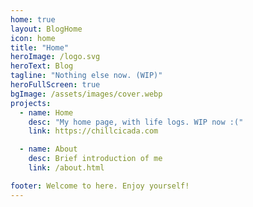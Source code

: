 ```yaml
---
home: true
layout: BlogHome
icon: home
title: "Home"
heroImage: /logo.svg
heroText: Blog
tagline: "Nothing else now. (WIP)"
heroFullScreen: true
bgImage: /assets/images/cover.webp
projects:
  - name: Home
    desc: "My home page, with life logs. WIP now :("
    link: https://chillcicada.com

  - name: About
    desc: Brief introduction of me
    link: /about.html

footer: Welcome to here. Enjoy yourself!
---
```

